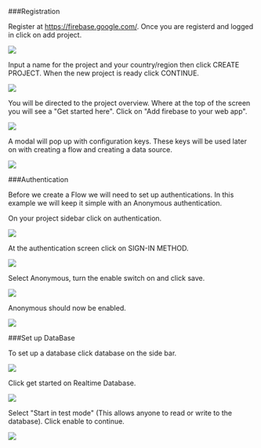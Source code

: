###Registration  

Register at https://firebase.google.com/.
Once you are registerd and logged in click on add project. 

![](/_asset/images/InfoMotion/datasources/firebase/firebase-wellcome.png) 


Input a name for the project and your country/region then click CREATE PROJECT. 
When the new project is ready click CONTINUE. 

![](/_asset/images/InfoMotion/datasources/firebase/add-a-project.png) 


You will be directed to the project overview. Where at the top of the screen you will see
a "Get started here". Click on "Add firebase to your web app". 

![](/_asset/images/InfoMotion/datasources/firebase/get-started.png) 


A modal will pop up with configuration keys. These keys will be used later on with creating a flow and creating a data source. 

![](/_asset/images/InfoMotion/datasources/firebase/firebase-keys.png) 


###Authentication

Before we create a Flow we will need to set up authentications. 
In this example we will keep it simple with an Anonymous authentication. 

On your project sidebar click on authentication. 

![](/_asset/images/InfoMotion/datasources/firebase/authentication-sidebar.png) 


At the authentication screen click on SIGN-IN METHOD.

![](/_asset/images/InfoMotion/datasources/firebase/authentication.png) 


Select Anonymous, turn the enable switch on and click save. 

![](/_asset/images/InfoMotion/datasources/firebase/anonymous-enable.png) 


Anonymous should now be enabled.

![](/_asset/images/InfoMotion/datasources/firebase/anonymous-status-enabled.png) 

###Set up DataBase 

To set up a database click database on the side bar. 

![](/_asset/images/InfoMotion/datasources/firebase/database-sidebar.png) 


Click get started on Realtime Database. 

![](/_asset/images/InfoMotion/datasources/firebase/database.png) 


Select "Start in test mode" (This allows anyone to read or write to the database). Click enable to continue. 

![](/_asset/images/InfoMotion/datasources/firebase/database-security.png) 